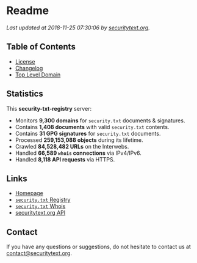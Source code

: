 # Readme

_Last updated at 2018-11-25 07:30:06 by [securitytext.org](https://securitytext.org)._

## Table of Contents

* [License](LICENSE.md)
* [Changelog](CHANGELOG.md)
* [Top Level Domain](TLD.md)

## Statistics

This **security-txt-registry** server:

* Monitors **9,300 domains** for `security.txt` documents & signatures.
* Contains **1,408 documents** with valid `security.txt` contents.
* Contains **31 GPG signatures** for `security.txt` documents.
* Processed **259,153,088 objects** during its lifetime.
* Crawled **84,528,482 URLs** on the Interwebs.
* Handled **66,589 `whois` connections** via IPv4/IPv6.
* Handled **8,118 API requests** via HTTPS.

## Links

* [Homepage](https://securitytext.org)
* [`security.txt` Registry](https://registry.securitytext.org)
* [`security.txt` Whois](https://whois.securitytext.org)
* [securitytext.org API](https://api.securitytext.org)

## Contact

If you have any questions or suggestions, do not hesitate to contact us at contact@securitytext.org.
